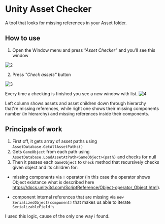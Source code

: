 # Unity Asset Checker
A tool that looks for missing references in your Asset folder.

## How to use ##

1) Open the Window menu and press *"Asset Checker"* and you'll see this window

![2](https://user-images.githubusercontent.com/62873054/181507561-c59b0fca-8fc0-4e36-84b7-72be992122b5.png)

2) Press *"Check assets"* button

![3](https://user-images.githubusercontent.com/62873054/181507860-96a55b30-0aab-467b-8f12-18c7711fa8e7.png)

Every time a checking is finished you see a new window with list. 
![4](https://user-images.githubusercontent.com/62873054/181508271-36c5349a-e463-46ae-a295-c2975de9069f.png)

Left column shows assets and asset children down through hierarchy that're missing references, while right one shows their missing components number (in hierarchy) and missing references inside their components.

## Principals of work ##

1) First off, it gets array of asset paths using `AssetDatabase.GetAllAssetPaths()`
2) Gets `GameObject` from each path using `AssetDatabase.LoadAssetAtPath<GameObject>(path)` and checks for null
3) Then it passes each `GameObject` to `Check` method that recursively checks given object and its children for:
- missing components via `!` operator (in this case the operator shows Object existance what is described here https://docs.unity3d.com/ScriptReference/Object-operator_Object.html).

- component internal references that are missing via `new SerializedObject(component)` that makes us able to iterate `SerializableField's` 

I used this logic, cause of the only one way i found.
